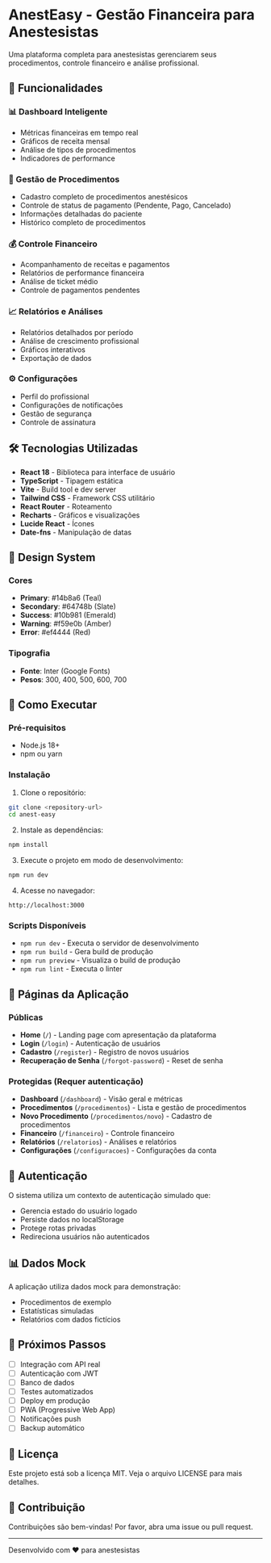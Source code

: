 # AnestEasy - Gestão Financeira para Anestesistas

Uma plataforma completa para anestesistas gerenciarem seus procedimentos, controle financeiro e análise profissional.

## 🚀 Funcionalidades

### 📊 Dashboard Inteligente
- Métricas financeiras em tempo real
- Gráficos de receita mensal
- Análise de tipos de procedimentos
- Indicadores de performance

### 🏥 Gestão de Procedimentos
- Cadastro completo de procedimentos anestésicos
- Controle de status de pagamento (Pendente, Pago, Cancelado)
- Informações detalhadas do paciente
- Histórico completo de procedimentos

### 💰 Controle Financeiro
- Acompanhamento de receitas e pagamentos
- Relatórios de performance financeira
- Análise de ticket médio
- Controle de pagamentos pendentes

### 📈 Relatórios e Análises
- Relatórios detalhados por período
- Análise de crescimento profissional
- Gráficos interativos
- Exportação de dados

### ⚙️ Configurações
- Perfil do profissional
- Configurações de notificações
- Gestão de segurança
- Controle de assinatura

## 🛠️ Tecnologias Utilizadas

- **React 18** - Biblioteca para interface de usuário
- **TypeScript** - Tipagem estática
- **Vite** - Build tool e dev server
- **Tailwind CSS** - Framework CSS utilitário
- **React Router** - Roteamento
- **Recharts** - Gráficos e visualizações
- **Lucide React** - Ícones
- **Date-fns** - Manipulação de datas

## 🎨 Design System

### Cores
- **Primary**: #14b8a6 (Teal)
- **Secondary**: #64748b (Slate)
- **Success**: #10b981 (Emerald)
- **Warning**: #f59e0b (Amber)
- **Error**: #ef4444 (Red)

### Tipografia
- **Fonte**: Inter (Google Fonts)
- **Pesos**: 300, 400, 500, 600, 700

## 🚀 Como Executar

### Pré-requisitos
- Node.js 18+ 
- npm ou yarn

### Instalação

1. Clone o repositório:
```bash
git clone <repository-url>
cd anest-easy
```

2. Instale as dependências:
```bash
npm install
```

3. Execute o projeto em modo de desenvolvimento:
```bash
npm run dev
```

4. Acesse no navegador:
```
http://localhost:3000
```

### Scripts Disponíveis

- `npm run dev` - Executa o servidor de desenvolvimento
- `npm run build` - Gera build de produção
- `npm run preview` - Visualiza o build de produção
- `npm run lint` - Executa o linter

## 📱 Páginas da Aplicação

### Públicas
- **Home** (`/`) - Landing page com apresentação da plataforma
- **Login** (`/login`) - Autenticação de usuários
- **Cadastro** (`/register`) - Registro de novos usuários
- **Recuperação de Senha** (`/forgot-password`) - Reset de senha

### Protegidas (Requer autenticação)
- **Dashboard** (`/dashboard`) - Visão geral e métricas
- **Procedimentos** (`/procedimentos`) - Lista e gestão de procedimentos
- **Novo Procedimento** (`/procedimentos/novo`) - Cadastro de procedimentos
- **Financeiro** (`/financeiro`) - Controle financeiro
- **Relatórios** (`/relatorios`) - Análises e relatórios
- **Configurações** (`/configuracoes`) - Configurações da conta

## 🔐 Autenticação

O sistema utiliza um contexto de autenticação simulado que:
- Gerencia estado do usuário logado
- Persiste dados no localStorage
- Protege rotas privadas
- Redireciona usuários não autenticados

## 📊 Dados Mock

A aplicação utiliza dados mock para demonstração:
- Procedimentos de exemplo
- Estatísticas simuladas
- Relatórios com dados fictícios

## 🎯 Próximos Passos

- [ ] Integração com API real
- [ ] Autenticação com JWT
- [ ] Banco de dados
- [ ] Testes automatizados
- [ ] Deploy em produção
- [ ] PWA (Progressive Web App)
- [ ] Notificações push
- [ ] Backup automático

## 📄 Licença

Este projeto está sob a licença MIT. Veja o arquivo LICENSE para mais detalhes.

## 🤝 Contribuição

Contribuições são bem-vindas! Por favor, abra uma issue ou pull request.

---

Desenvolvido com ❤️ para anestesistas
